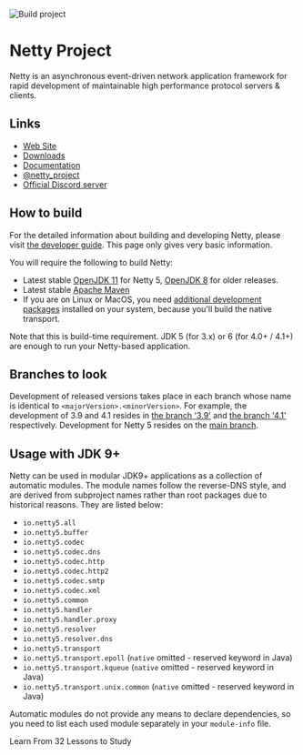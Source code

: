 ![Build project](https://github.com/netty/netty/workflows/Build%20project/badge.svg)

# Netty Project

Netty is an asynchronous event-driven network application framework for rapid development of maintainable high 
performance protocol servers & clients.

## Links

* [Web Site](https://netty.io/)
* [Downloads](https://netty.io/downloads.html)
* [Documentation](https://netty.io/wiki/)
* [@netty_project](https://twitter.com/netty_project)
* [Official Discord server](https://discord.gg/q4aQ2XjaCa)

## How to build

For the detailed information about building and developing Netty, please visit [the developer guide](https://netty.io/wiki/developer-guide.html).  This page only gives very basic information.

You will require the following to build Netty:

* Latest stable [OpenJDK 11](https://adoptium.net/) for Netty 5, [OpenJDK 8](https://adoptium.net/) for older releases.
* Latest stable [Apache Maven](https://maven.apache.org/)
* If you are on Linux or MacOS, you need [additional development packages](https://netty.io/wiki/native-transports.html)
installed on your system, because you'll build the native transport.

Note that this is build-time requirement. JDK 5 (for 3.x) or 6 (for 4.0+ / 4.1+) are enough to run your Netty-based 
application.

## Branches to look

Development of released versions takes place in each branch whose name is identical to `<majorVersion>.<minorVersion>`. 
For example, the development of 3.9 and 4.1 resides in [the branch '3.9'](https://github.com/netty/netty/tree/3.9) and 
[the branch '4.1'](https://github.com/netty/netty/tree/4.1) respectively. Development for Netty 5 resides on the 
[main branch](https://github.com/netty/netty/tree/main).

## Usage with JDK 9+

Netty can be used in modular JDK9+ applications as a collection of automatic modules. The module names follow the
reverse-DNS style, and are derived from subproject names rather than root packages due to historical reasons. They
are listed below:

 * `io.netty5.all`
 * `io.netty5.buffer`
 * `io.netty5.codec`
 * `io.netty5.codec.dns`
 * `io.netty5.codec.http`
 * `io.netty5.codec.http2`
 * `io.netty5.codec.smtp`
 * `io.netty5.codec.xml`
 * `io.netty5.common`
 * `io.netty5.handler`
 * `io.netty5.handler.proxy`
 * `io.netty5.resolver`
 * `io.netty5.resolver.dns`
 * `io.netty5.transport`
 * `io.netty5.transport.epoll` (`native` omitted - reserved keyword in Java)
 * `io.netty5.transport.kqueue` (`native` omitted - reserved keyword in Java)
 * `io.netty5.transport.unix.common` (`native` omitted - reserved keyword in Java)



Automatic modules do not provide any means to declare dependencies, so you need to list each used module separately 
in your `module-info` file.

Learn From 32 Lessons to Study
